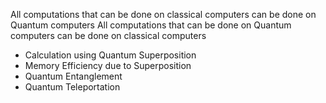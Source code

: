 All computations that can be done on classical computers can be done on Quantum computers 
All computations that can be done on Quantum computers can be done on classical computers 

- Calculation using Quantum Superposition
- Memory Efficiency due to Superposition
- Quantum Entanglement 
- Quantum Teleportation


